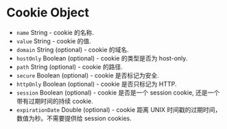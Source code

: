 # Cookie Object

* `name` String - cookie 的名称.
* `value` String - cookie 的值.
* `domain` String (optional) - cookie 的域名.
* `hostOnly` Boolean (optional) - cookie 的类型是否为 host-only.
* `path` String (optional) - cookie 的路径.
* `secure` Boolean (optional) - cookie 是否标记为安全.
* `httpOnly` Boolean (optional) - cookie 是否只标记为 HTTP.
* `session` Boolean (optional) - cookie 是否是一个 session cookie, 还是一个带有过期时间的持续 cookie.
* `expirationDate` Double (optional) -  cookie 距离 UNIX 时间戳的过期时间，数值为秒。不需要提供给 session
  cookies.
